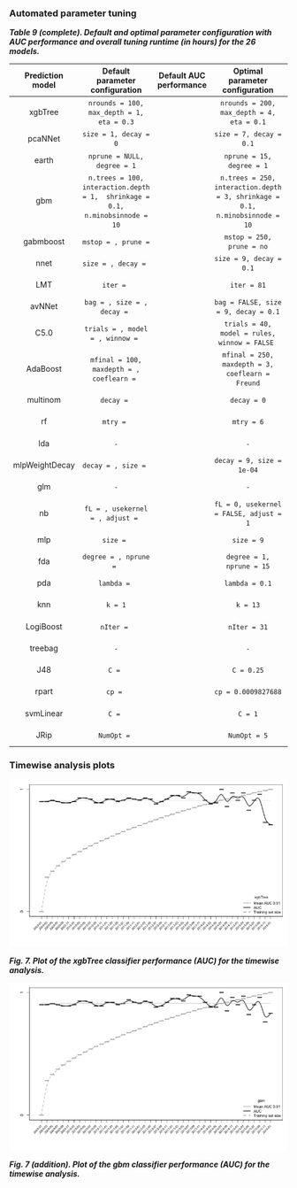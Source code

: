 
### Automated parameter tuning

***Table 9 (complete). Default and optimal parameter configuration with AUC performance and overall tuning runtime (in hours) for the 26 models.***

| Prediction model |                        Default parameter configuration                        | Default AUC  performance |                       Optimal parameter  configuration                       | Optimal AUC  performance | Tuning runtime |
|:----------------:|:-----------------------------------------------------------------------------:|:------------------------:|:----------------------------------------------------------------------------:|:------------------------:|:--------------:|
|      xgbTree     | `nrounds = 100,  max_depth = 1,  eta = 0.3`                                   |                          | `nrounds = 200,  max_depth = 4,  eta = 0.1`                                  |            .94           |     06h 47m    |
|      pcaNNet     | `size = 1, decay = 0`                                                         |                          | `size = 7, decay = 0.1`                                                      |            .93           |     02h 20m    |
|       earth      | `nprune = NULL, degree = 1`                                                   |                          | `nprune = 15, degree = 1`                                                    |            .93           |     03h 53m    |
|        gbm       | `n.trees = 100, interaction.depth = 1,  shrinkage = 0.1, n.minobsinnode = 10` |                          | `n.trees = 250, interaction.depth = 3, shrinkage = 0.1, n.minobsinnode = 10` |            .94           |     08h 44m    |
|     gabmboost    | `mstop = , prune = `                                                          |                          | `mstop = 250, prune = no`                                                    | .88                      |     02h 06m    |
|       nnet       | `size = , decay = `                                                           |                          | `size = 9, decay = 0.1`                                                      | .83                      |     25h 10m    |
|        LMT       | `iter = `                                                                     |                          | `iter = 81`                                                                  | .84                      |     75h 54m    |
|      avNNet      | `bag = , size = , decay = `                                                   |                          | `bag = FALSE, size = 9, decay = 0.1`                                         | .83                      |     11h 15m    |
|       C5.0       | `trials = , model = , winnow = `                                              |                          | `trials = 40, model = rules, winnow = FALSE `                                | .83                      |     07h 05m    |
|     AdaBoost     | `mfinal = 100, maxdepth = , coeflearn = `                                     |                          | `mfinal = 250, maxdepth = 3, coeflearn = Freund`                             | .82                      |    114h 48m    |
|     multinom     | `decay = `                                                                    |                          | `decay = 0`                                                                  | .84                      |     01h 05m    |
|        rf        | `mtry = `                                                                     |                          | `mtry = 6`                                                                   | .84                      |     73h 24m    |
|        lda       | `-`                                                                           |                          | `-`                                                                          | .84                      |     00h 06m    |
|  mlpWeightDecay  | `decay = , size = `                                                           |                          | `decay = 9, size = 1e-04`                                                    | .84                      |     85h 18m    |
|        glm       | `-`                                                                           |                          | `-`                                                                          | .81                      |     00h 08m    |
|        nb        | `fL = , usekernel = , adjust = `                                              |                          | `fL = 0, usekernel = FALSE, adjust = 1`                                      | .81                      |     00h 53m    |
|        mlp       | `size = `                                                                     |                          | `size = 9`                                                                   | .80                      |     44h 12m    |
|        fda       | `degree = , nprune = `                                                        |                          | `degree = 1, nprune = 15`                                                    | .81                      |     01h 34m    |
|        pda       | `lambda = `                                                                   |                          | `lambda = 0.1`                                                               | .80                      |     00h 29m    |
|        knn       | `k = 1`                                                                       |                          | `k = 13`                                                                     | .78                      |     125h 28m   |
|     LogiBoost    | `nIter = `                                                                    |                          | `nIter = 31`                                                                 | .75                      |     00h 21m    |
|      treebag     | `-`                                                                           |                          | `-`                                                                          | .79                      |     06h 07m    |
|        J48       | `C = `                                                                        |                          | `C = 0.25`                                                                   | .73                      |     01h 30m    |
|       rpart      | `cp = `                                                                       |                          | `cp = 0.0009827688`                                                          | .73                      |     00h 12m    |
|     svmLinear    | `C = `                                                                        |                          | `C = 1`                                                                      | .67                      |     15h 34m    |
|       JRip       | `NumOpt = `                                                                   |                          | `NumOpt = 5`                                                                 | .67                      |     06h 50m    |

### Timewise analysis plots
![xgbtree plot](./xgbTree_auc_plot.tiff)

***Fig. 7. Plot of the xgbTree classifier performance (AUC) for the timewise analysis.***

![gbm plot](./gbm_auc_plot.tiff)

***Fig. 7 (addition). Plot of the gbm classifier performance (AUC) for the timewise analysis.***
